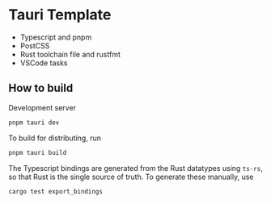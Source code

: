 # Tauri Template

- Typescript and pnpm
- PostCSS
- Rust toolchain file and rustfmt
- VSCode tasks

## How to build

Development server
```sh
pnpm tauri dev
```

To build for distributing, run
```sh
pnpm tauri build
```

The Typescript bindings are generated from the Rust datatypes using `ts-rs`, so that Rust is the single source of truth.
To generate these manually, use
```sh
cargo test export_bindings
```